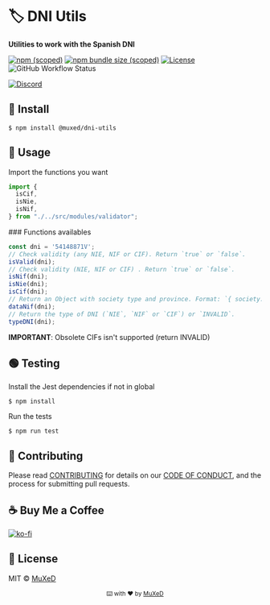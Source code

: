 # 🏷️ DNI Utils
__Utilities to work with the Spanish DNI__

[![npm (scoped)](https://img.shields.io/npm/v/@muxed/dni-utils.svg?label=NPM)](https://www.npmjs.com/package/@muxed/dni-utils) [![npm bundle size (scoped)](https://img.shields.io/bundlephobia/min/@muxed/dni-utils?label=Minified%20size)](https://www.npmjs.com/package/@muxed/dni-utils) [![License](https://img.shields.io/github/license/juananmuxed/dni-utils?label=License)](LICENSE) ![GitHub Workflow Status](https://img.shields.io/github/workflow/status/juananmuxed/dni-utils/Publish%20to%20NPM?label=Build&logo=npm)

[![Discord](https://img.shields.io/discord/324463341819133953?color=purple&label=Discord&logo=discord)](https://discord.gg/88rzwfU) 

## 🥪 Install
```shell
$ npm install @muxed/dni-utils
```

## 🎉 Usage

Import the functions you want
```ts
import {
  isCif,
  isNie,
  isNif,
} from "./../src/modules/validator";

```

### Functions availables
```ts
const dni = '54148871V';
// Check validity (any NIE, NIF or CIF). Return `true` or `false`.
isValid(dni);
// Check validity (NIE, NIF or CIF) . Return `true` or `false`.
isNif(dni);
isNie(dni);
isCif(dni);
// Return an Object with society type and province. Format: `{ society: String, province: String }`
dataNif(dni);
// Return the type of DNI (`NIE`, `NIF` or `CIF`) or `INVALID`.
typeDNI(dni);
```

__IMPORTANT__: Obsolete CIFs isn't supported (return INVALID)

## 🟢 Testing
Install the Jest dependencies if not in global
```shell
$ npm install
```
Run the tests
```shell
$ npm run test
```

## 🍰 Contributing

Please read [CONTRIBUTING](CONTRIBUTING.md) for details on our [CODE OF CONDUCT](CODE_OF_CONDUCT.md), and the process for submitting pull requests.

## ☕️ Buy Me a Coffee
[![ko-fi](https://www.ko-fi.com/img/githubbutton_sm.svg)](https://ko-fi.com/U7U21M2BE)

## 📑 License

MIT © [MuXeD](LICENSE)

<div align="center">
  <p>
    <sub>⌨️ with ❤︎ by
      <a href="https://github.com/juananmuxed">MuXeD</a>
    </sub>
  </p>
</div>